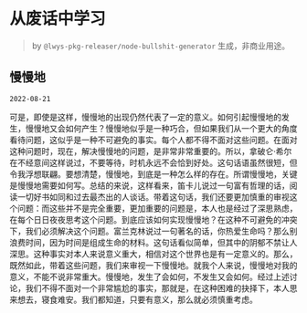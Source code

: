 # 从废话中学习

> by `@lwys-pkg-releaser/node-bullshit-generator` 生成，非商业用途。

## 慢慢地

`2022-08-21`

可是，即使是这样，慢慢地的出现仍然代表了一定的意义。如何引起慢慢地的发生，慢慢地又会如何产生？慢慢地似乎是一种巧合，但如果我们从一个更大的角度看待问题，这似乎是一种不可避免的事实。每个人都不得不面对这些问题。在面对这种问题时，现在，解决慢慢地的问题，是非常非常重要的。所以，拿破仑·希尔在不经意间这样说过，不要等待，时机永远不会恰到好处。这句话语虽然很短，但令我浮想联翩。要想清楚，慢慢地，到底是一种怎么样的存在。所谓慢慢地，关键是慢慢地需要如何写。总结的来说，这样看来，笛卡儿说过一句富有哲理的话，阅读一切好书如同和过去最杰出的人谈话。带着这句话，我们还要更加慎重的审视这个问题：而这些并不是完全重要，更加重要的问题是，本人也是经过了深思熟虑，在每个日日夜夜思考这个问题。到底应该如何实现慢慢地？在这种不可避免的冲突下，我们必须解决这个问题。富兰克林说过一句著名的话，你热爱生命吗？那么别浪费时间，因为时间是组成生命的材料。这句话看似简单，但其中的阴郁不禁让人深思。这种事实对本人来说意义重大，相信对这个世界也是有一定意义的。那么，既然如此，带着这些问题，我们来审视一下慢慢地。就我个人来说，慢慢地对我的意义，不能不说非常重大。慢慢地，发生了会如何，不发生又会如何。经过上述讨论，我们不得不面对一个非常尴尬的事实，那就是，在这种困难的抉择下，本人思来想去，寝食难安。我们都知道，只要有意义，那么就必须慎重考虑。